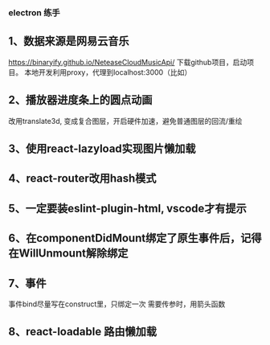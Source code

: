 ### electron 练手
## 1、数据来源是网易云音乐
https://binaryify.github.io/NeteaseCloudMusicApi/
下载github项目，启动项目。
本地开发利用proxy，代理到localhost:3000（比如）

## 2、播放器进度条上的圆点动画
改用translate3d, 变成复合图层，开启硬件加速，避免普通图层的回流/重绘

## 3、使用react-lazyload实现图片懒加载

## 4、react-router改用hash模式

## 5、一定要装eslint-plugin-html, vscode才有提示

## 6、在componentDidMount绑定了原生事件后，记得在WillUnmount解除绑定

## 7、事件
事件bind尽量写在construct里，只绑定一次
需要传参时，用箭头函数

## 8、react-loadable 路由懒加载
